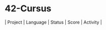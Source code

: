 # 42-Cursus
<div class="center">
  | Project                                                      |  Language  |      Status       | Score | Activity |
</div>
